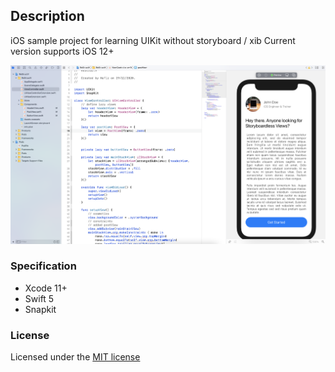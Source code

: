 ## Description

iOS sample project for learning UIKit without storyboard / xib
Current version supports iOS 12+

![screenshot](screenshot.png)

### Specification

- Xcode 11+
- Swift 5
- Snapkit

### License

Licensed under the [MIT license](http://opensource.org/licenses/MIT)
